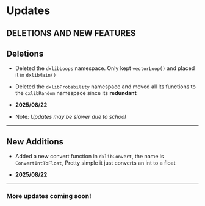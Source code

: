 # Updates

## DELETIONS AND NEW FEATURES

## **Deletions**
- Deleted the `dxlibLoops` namespace. Only kept `vectorLoop()` and placed it in `dxlibMain()`
- Deleted the `dxlibProbability` namespace and moved all its functions to the `dxlibRandom` namespace since its **redundant**

- **2025/08/22**
- Note: *Updates may be slower due to school*

---

## **New Additions**
- Added a new convert function in `dxlibConvert`, the name is `ConvertIntToFloat`, Pretty simple it just converts an int to a float

- **2025/08/22**

---

### More updates coming soon!
